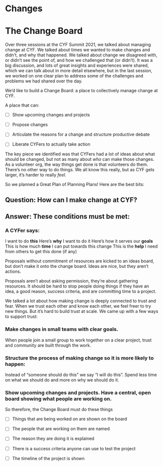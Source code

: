 # Changes

# The Change Board

Over three sessions at the CYF Summit 2021, we talked about managing change at CYF. We talked about times we wanted to make changes and didn’t, and why that happened. We talked about change we disagreed with, or didn’t see the point of, and how we challenged that (or didn’t). It was a big discussion, and lots of great insights and experiences were shared, which we can talk about in more detail elsewhere, but in the last session, we worked on one clear plan to address some of the challenges and problems we had shared over the day.

We’d like to build a Change Board: a place to collectively manage change at CYF. 

A place that can:

- [ ] Show upcoming changes and projects
- [ ] Propose changes
- [ ] Articulate the reasons for a change and structure productive debate
- [ ] Liberate CYFers to actually take action


The key piece we identified was that CYFers had a lot of ideas about what should be changed, but not as many about _who_ can make those changes. As a volunteer org, the way things get done is that volunteers do them. There’s no other way to do things. We all know this really, but as CYF gets larger, it’s harder to really _feel_. 

So we planned a Great Plan of Planning Plans! Here are the best bits:

## Question: How can I make change at CYF?
## Answer: These conditions must be met:

### A CYFer says:
I want to do **this**
Here’s **why** I want to do it
Here’s how it serves our **goals**
This is how much **time** I can put towards this change
This is the **help** I need from others to get this done (if any)

Proposals without commitment of resources are kicked to an ideas board, but don’t make it onto the change board. Ideas are nice, but they aren’t actions.

Proposals aren’t about asking permission, they’re about gathering resources. It should be hard to stop people doing things if they have an idea, a good reason, success criteria, and are committing time to a project.

We talked a lot about how making change is deeply connected to trust and fear. When we trust each other and know each other, we feel freer to try new things. But it’s hard to build trust at scale. We came up with a few ways to support trust:

### Make changes in small teams with clear goals.
When people join a small group to work together on a clear project, trust and community are built through the work.

### Structure the process of making change so it is more likely to happen: 
Instead of “someone should do this” we say “I will do this”.
Spend less time on what we should do and more on why we should do it.

### Show upcoming changes and projects. Have a central, open board showing what people are working on.
So therefore, the Change Board must do these things

- [ ] Things that are being worked on are shown on the board
- [ ] The people that are working on them are named
- [ ] The reason they are doing it is explained
- [ ] There is a success criteria anyone can use to test the project
- [ ] The timeline of the project is shown

